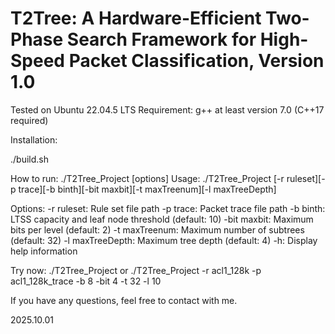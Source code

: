 # T2Tree: A Hardware-Efficient Two-Phase Search Framework for High-Speed Packet Classification, Version 1.0
Tested on Ubuntu 22.04.5 LTS
Requirement:
g++ at least version 7.0 (C++17 required)

Installation:

./build.sh

How to run: ./T2Tree_Project [options]
Usage:
./T2Tree_Project [-r ruleset][-p trace][-b binth][-bit maxbit][-t maxTreenum][-l maxTreeDepth]

Options:
-r ruleset: Rule set file path
-p trace: Packet trace file path
-b binth: LTSS capacity and leaf node threshold (default: 10)
-bit maxbit: Maximum bits per level (default: 2)
-t maxTreenum: Maximum number of subtrees (default: 32)
-l maxTreeDepth: Maximum tree depth (default: 4)
-h: Display help information

Try now:
./T2Tree_Project
or
./T2Tree_Project -r acl1_128k -p acl1_128k_trace -b 8 -bit 4 -t 32 -l 10

If you have any questions, feel free to contact with me.

2025.10.01



